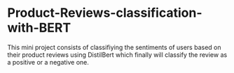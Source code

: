 # Product-Reviews-classification-with-BERT
This mini project consists of classifiying the sentiments of users based on their product reviews using DistilBert which finally will classify the review as a positive or a negative one.
